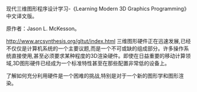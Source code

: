 现代三维图形程序设计学习-《Learning Modern 3D Graphics Programming》中文译文版。

原作者：Jason L. McKesson。

http://www.arcsynthesis.org/gltut/index.html
三维图形硬件正在迅速发展,已经不仅仅是计算机系统的一个主要议题,而是一个不可或缺的组成部分。许多操作系统直接使用,甚至必须要求某种程度的3D渲染硬件。即使在日益重要的移动计算领域,3D图形硬件已经成为一个标准特性甚至在那些配置非常低的设备上。

了解如何充分利用硬件是一个困难的挑战,特别是对于一个新的图形学和图形渲染。